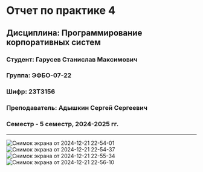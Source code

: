 # Отчет по практике 4
## Дисциплина: Программирование корпоративных систем
### Студент: Гарусев Станислав Максимович
### Группа: ЭФБО-07-22
### Шифр: 23Т3156
### Преподаватель: Адышкин Сергей Сергеевич
### Семестр - 5 семестр, 2024-2025 гг.
_____
![Снимок экрана от 2024-12-21 22-54-01](https://github.com/user-attachments/assets/a7dd2596-482d-4bf2-805a-25990a632e05)
![Снимок экрана от 2024-12-21 22-54-37](https://github.com/user-attachments/assets/b2c8160e-3c17-4b3e-8aac-9e6679bd8136)
![Снимок экрана от 2024-12-21 22-55-34](https://github.com/user-attachments/assets/a179251f-93fc-48d6-ae1d-325be0a051dd)
![Снимок экрана от 2024-12-21 22-56-10](https://github.com/user-attachments/assets/03fe951b-041b-4e42-8413-1cd814f16cca)

